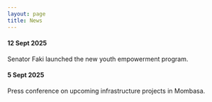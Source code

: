 ```yaml
---
layout: page
title: News
---
```

#### 12 Sept 2025
Senator Faki launched the new youth empowerment program.

#### 5 Sept 2025
Press conference on upcoming infrastructure projects in Mombasa.
